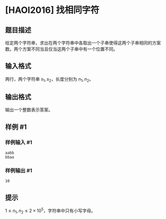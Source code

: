 # [HAOI2016] 找相同字符

## 题目描述

给定两个字符串，求出在两个字符串中各取出一个子串使得这两个子串相同的方案数。两个方案不同当且仅当这两个子串中有一个位置不同。


## 输入格式

两行，两个字符串 $s_1,s_2$，长度分别为 $n_1,n_2$。


## 输出格式

输出一个整数表示答案。


## 样例 #1

### 样例输入 #1
```
aabb
bbaa
```

### 样例输出 #1

```
10
```

## 提示

$1\le n_1,n_2\le 2\times 10^5$，字符串中只有小写字母。
